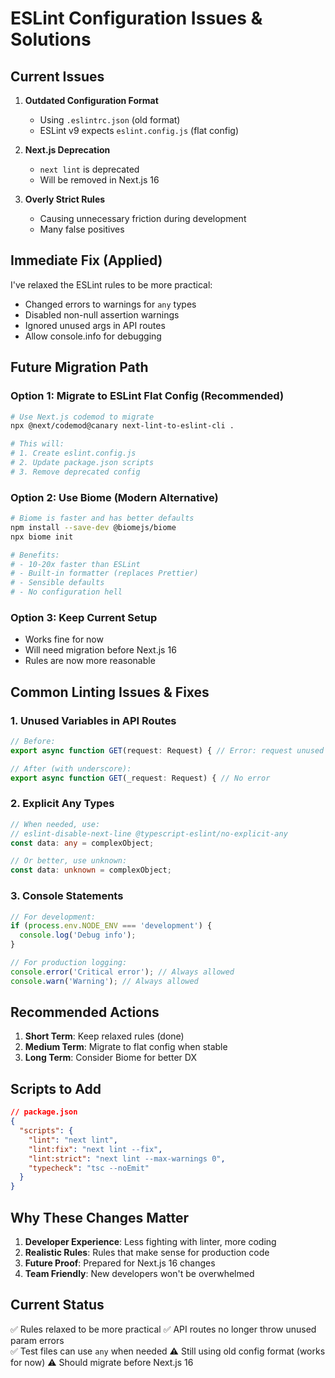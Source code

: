 # ESLint Configuration Issues & Solutions

## Current Issues

1. **Outdated Configuration Format**
   - Using `.eslintrc.json` (old format)
   - ESLint v9 expects `eslint.config.js` (flat config)

2. **Next.js Deprecation**
   - `next lint` is deprecated
   - Will be removed in Next.js 16

3. **Overly Strict Rules**
   - Causing unnecessary friction during development
   - Many false positives

## Immediate Fix (Applied)

I've relaxed the ESLint rules to be more practical:
- Changed errors to warnings for `any` types
- Disabled non-null assertion warnings
- Ignored unused args in API routes
- Allow console.info for debugging

## Future Migration Path

### Option 1: Migrate to ESLint Flat Config (Recommended)
```bash
# Use Next.js codemod to migrate
npx @next/codemod@canary next-lint-to-eslint-cli .

# This will:
# 1. Create eslint.config.js
# 2. Update package.json scripts
# 3. Remove deprecated config
```

### Option 2: Use Biome (Modern Alternative)
```bash
# Biome is faster and has better defaults
npm install --save-dev @biomejs/biome
npx biome init

# Benefits:
# - 10-20x faster than ESLint
# - Built-in formatter (replaces Prettier)
# - Sensible defaults
# - No configuration hell
```

### Option 3: Keep Current Setup
- Works fine for now
- Will need migration before Next.js 16
- Rules are now more reasonable

## Common Linting Issues & Fixes

### 1. Unused Variables in API Routes
```typescript
// Before:
export async function GET(request: Request) { // Error: request unused

// After (with underscore):
export async function GET(_request: Request) { // No error
```

### 2. Explicit Any Types
```typescript
// When needed, use:
// eslint-disable-next-line @typescript-eslint/no-explicit-any
const data: any = complexObject;

// Or better, use unknown:
const data: unknown = complexObject;
```

### 3. Console Statements
```typescript
// For development:
if (process.env.NODE_ENV === 'development') {
  console.log('Debug info');
}

// For production logging:
console.error('Critical error'); // Always allowed
console.warn('Warning'); // Always allowed
```

## Recommended Actions

1. **Short Term**: Keep relaxed rules (done)
2. **Medium Term**: Migrate to flat config when stable
3. **Long Term**: Consider Biome for better DX

## Scripts to Add

```json
// package.json
{
  "scripts": {
    "lint": "next lint",
    "lint:fix": "next lint --fix",
    "lint:strict": "next lint --max-warnings 0",
    "typecheck": "tsc --noEmit"
  }
}
```

## Why These Changes Matter

1. **Developer Experience**: Less fighting with linter, more coding
2. **Realistic Rules**: Rules that make sense for production code
3. **Future Proof**: Prepared for Next.js 16 changes
4. **Team Friendly**: New developers won't be overwhelmed

## Current Status

✅ Rules relaxed to be more practical
✅ API routes no longer throw unused param errors  
✅ Test files can use `any` when needed
⚠️ Still using old config format (works for now)
⚠️ Should migrate before Next.js 16